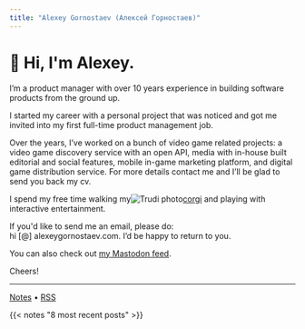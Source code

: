 ```yaml
---
title: "Alexey Gornostaev (Алексей Горностаев)"
---
```


# 👋 Hi, I'm Alexey. 

I’m a product manager with over 10 years experience in building software products from the ground up.

I started my career with a personal project that was noticed and got me invited into my first full-time product management job.

Over the years, I’ve worked on a bunch of video game related projects: a video game discovery service with an open API, media with in-house built editorial and social features, mobile in-game marketing platform, and digital game distribution service. For more details contact me and I’ll be glad to send you back my cv.

I spend my free time walking my![Trudi photo](/favicon.png)[corgi](http://trudi.dog) and playing with interactive entertainment.

If you'd like to send me an email, please do:    
hi [@] alexeygornostaev.com. I’d be happy to return to you. 

You can also check out <a rel="me" href="https://mastodon.gamedev.place/@accujazz">my Mastodon feed</a>.

Cheers!

---

[Notes](/posts) &#8226; [RSS](/index.xml)

{{< notes "8 most recent posts" >}}